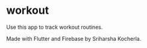# workout

Use this app to track workout routines.

Made with Flutter and Firebase by Sriharsha Kocherla.
